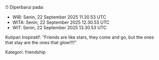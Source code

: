 ⏰ Diperbarui pada:
- WIB: Senin, 22 September 2025 11.30.53 UTC
- WITA: Senin, 22 September 2025 12.30.53 UTC
- WIT: Senin, 22 September 2025 13.30.53 UTC

Kutipan Inspiratif:
"Friends are like stars, they come and go, but the ones that stay are the ones that glow!!!!"


Kategori: friendship

